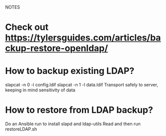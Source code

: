 NOTES
# Check out https://tylersguides.com/articles/backup-restore-openldap/

# How to backup existing LDAP?
slapcat -n 0 -l config.ldif
slapcat -n 1 -l data.ldif
Transport safely to server, keeping in mind sensitivity of data

# How to restore from LDAP backup?
Do an Ansible run to install slapd and ldap-utils
Read and then run restoreLDAP.sh
